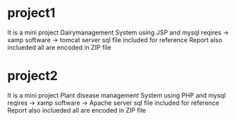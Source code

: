# project1


It is a mini project Dairymanagement System  using JSP and mysql
reqires -> xamp software
        ->  tomcat server 
sql file included
for reference Report also inclueded
all are encoded in ZIP file

# project2


It is a mini project Plant disease management System  using PHP and mysql
reqires -> xamp software
        -> Apache server 
sql file included
for reference Report also inclueded
all are encoded in ZIP file
     
